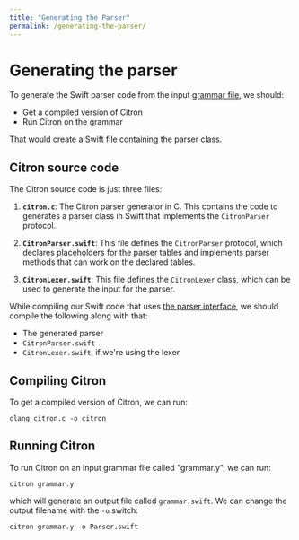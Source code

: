 ```yaml
---
title: "Generating the Parser"
permalink: /generating-the-parser/
---
```


# Generating the parser

To generate the Swift parser code from the input [grammar
file](/citron/grammar-file/), we should:

  - Get a compiled version of Citron
  - Run Citron on the grammar

That would create a Swift file containing the parser class.

## Citron source code

The Citron source code is just three files:

 1. **`citron.c`**: The Citron parser generator in C. This contains the
    code to generates a parser class in Swift that implements the
    `CitronParser` protocol.
 
 2. **`CitronParser.swift`**: This file defines the `CitronParser`
    protocol, which declares placeholders for the parser tables and
    implements parser methods that can work on the declared tables.

 3. **`CitronLexer.swift`**: This file defines the `CitronLexer` class,
    which can be used to generate the input for the parser.

While compiling our Swift code that uses [the parser
interface](/citron/parser-interface/), we should compile the following
along with that:

  - The generated parser
  - `CitronParser.swift`
  - `CitronLexer.swift`, if we're using the lexer

## Compiling Citron

To get a compiled version of Citron, we can run:

~~~ Text
clang citron.c -o citron
~~~

## Running Citron

To run Citron on an input grammar file called "grammar.y", we can run:

~~~ Text
citron grammar.y
~~~

which will generate an output file called `grammar.swift`. We can change
the output filename with the `-o` switch:

~~~ Text
citron grammar.y -o Parser.swift
~~~
